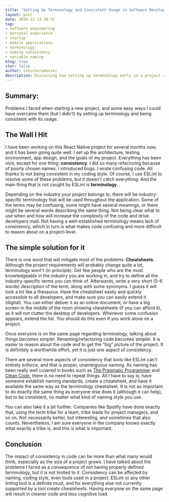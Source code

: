 ```yaml
---
title: "Setting Up Terminology and Consistent Usage in Software Development"
layout: post
date: 2016-12-13 16:33
tag:
- software engineering
- personal experience
- startup
- mobile applications
- terminology
- naming consistency
- variable naming
blog: true
star: false
author: stevcheradevski
description: Discussing how setting up terminology early in a project can improve consistency and decrease cognitive load.
---
```


## Summary:

Problems I faced when starting a new project, and some easy ways I could have overcame them (but I didn't) by setting up terminology and being consistent with its usage.

## The Wall I Hit

I have been working on this React Native project for several months now, and it has been going quite well. I set up the architecture, testing environment, app design, and the goals of my project. Everything has been nice, except for one thing: **consistency**. I did so many refactoring because of poorly chosen names. I introduced bugs. I wrote confusing code. All thanks to not being consistent in my coding style. Of course, I use ESLint to resolve some of these problems, but it doesn't catch everything. And the main thing that is not caught by ESLint is **terminology**.

Depending on the industry your project belongs to, there will be industry-specific terminology that will be used throughout the application. Some of the terms may be confusing, some might have several meanings, or there might be several words describing the same thing. Not being clear what to use when and how will increase the complexity of the code and drive developers mad. Not having a well-established terminology means lack of consistency, which in turn is what makes code confusing and more difficult to reason about on a project-level.

## The simple solution for it

There is one word that will mitigate most of the problems: **Cheatsheets**. Although the project requirements will probably change quite a lot, terminology wont't (in principle). Get few people who are the most knowledgeable in the industry you are working in, and try to define all the industry-specific terms you can think of. Afterwards, write a very short (5-6 words) description of the term, along with some synonyms. I guess it will look a lot like a thesaurus. Have the cheatsheet easily and quickly accessible to all developers, and make sure you can easily extend it (digital). You can either deliver it as an online document, or have a big screen in the middle of the room showing cheatsheets (if you can afford it), as it will not clutter the desktop of developers. Whenever some confusion appears, extend the list. You should do this even if you work alone on a project.

Once everyone is on the same page regarding terminology, talking about things becomes simpler. Renaming/refactoring code becomes simpler. It is easier to reason about the code and to get the "big" picture of the project. It is definitely a worthwhile effort, yet it is just one aspect of consistency.  

There are several more aspects of consistency that tools like ESLint can't entirely enforce, and that is proper, unambiguous naming. As naming has been really well covered in books such as [The Pragmatic Programmer](https://en.wikipedia.org/wiki/The_Pragmatic_Programmer) and [Clean Code](https://www.amazon.com/Clean-Code-Handbook-Software-Craftsmanship/dp/0132350882), there is no need to repeat things. All I have to say is, have someone establish naming standards, create a cheatsheet, and have it available the same way as the terminology cheatsheet. It is not as important to do exactly the same thing as everyone else does it (although it can help), but to be consistent, no matter what kind of naming style you use.

You can also take it a bit further. Companies like Spotify have done exactly that, using the term tribe for a team, tribe leads for project managers, and so on. Not necessarily better, but interesting, and sometimes that also counts. Nevertheless, I am sure everyone in the company knows exactly what exactly a tribe is, and this is what is important.

## Conclusion

The impact of consistency in code can be more than what many would think, especially as the size of a project grows. I have talked about the problems I faced as a consequence of not having properly defined terminology, but it is not limited to it. Consistency can be affected by naming, coding style, even tools used in a project. ESLint or any other linting tool is a definite must, and for everything else not currently supported by a tool create cheatsheets. Having everyone on the same page will result in cleaner code and less cognitive load.

